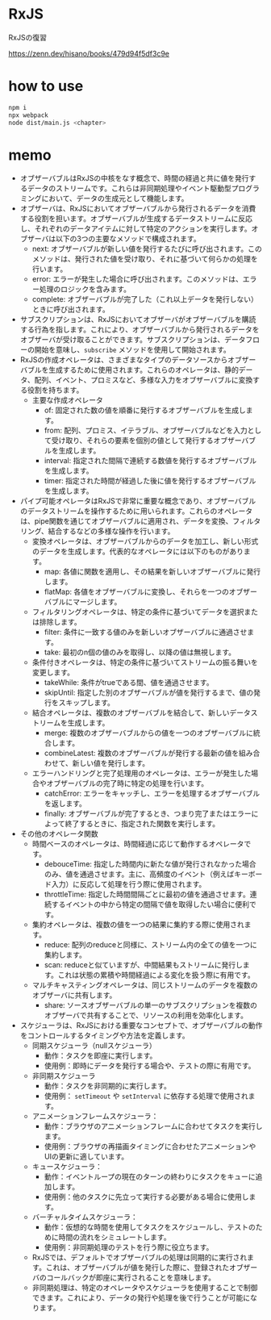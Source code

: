 # RxJS
RxJSの復習

https://zenn.dev/hisano/books/479d94f5df3c9e

# how to use
```bash
npm i
npx webpack
node dist/main.js <chapter>
```

# memo

* オブザーバブルはRxJSの中核をなす概念で、時間の経過と共に値を発行するデータのストリームです。これらは非同期処理やイベント駆動型プログラミングにおいて、データの生成元として機能します。
* オブザーバは、RxJSにおいてオブザーバブルから発行されるデータを消費する役割を担います。オブザーバブルが生成するデータストリームに反応し、それぞれのデータアイテムに対して特定のアクションを実行します。オブザーバは以下の3つの主要なメソッドで構成されます。
  * next: オブザーバブルが新しい値を発行するたびに呼び出されます。このメソッドは、発行された値を受け取り、それに基づいて何らかの処理を行います。
  * error: エラーが発生した場合に呼び出されます。このメソッドは、エラー処理のロジックを含みます。
  * complete: オブザーバブルが完了した（これ以上データを発行しない）ときに呼び出されます。
* サブスクリプションは、RxJSにおいてオブザーバがオブザーバブルを購読する行為を指します。これにより、オブザーバブルから発行されるデータをオブザーバが受け取ることができます。サブスクリプションは、データフローの開始を意味し、`subscribe` メソッドを使用して開始されます。
* RxJSの作成オペレータは、さまざまなタイプのデータソースからオブザーバブルを生成するために使用されます。これらのオペレータは、静的データ、配列、イベント、プロミスなど、多様な入力をオブザーバブルに変換する役割を持ちます。
  * 主要な作成オペレータ
    * of: 固定された数の値を順番に発行するオブザーバブルを生成します。
    * from: 配列、プロミス、イテラブル、オブザーバブルなどを入力として受け取り、それらの要素を個別の値として発行するオブザーバブルを生成します。
    * interval: 指定された間隔で連続する数値を発行するオブザーバブルを生成します。
    * timer: 指定された時間が経過した後に値を発行するオブザーバブルを生成します。
* パイプ可能オペレータはRxJSで非常に重要な概念であり、オブザーバブルのデータストリームを操作するために用いられます。これらのオペレータは、pipe関数を通じてオブザーバブルに適用され、データを変換、フィルタリング、結合するなどの多様な操作を行います。
  * 変換オペレータは、オブザーバブルからのデータを加工し、新しい形式のデータを生成します。代表的なオペレータには以下のものがあります。
    * map: 各値に関数を適用し、その結果を新しいオブザーバブルに発行します。
    * flatMap: 各値をオブザーバブルに変換し、それらを一つのオブザーバブルにマージします。
  * フィルタリングオペレータは、特定の条件に基づいてデータを選択または排除します。
    * filter: 条件に一致する値のみを新しいオブザーバブルに通過させます。
    * take: 最初のn個の値のみを取得し、以降の値は無視します。
  * 条件付きオペレータは、特定の条件に基づいてストリームの振る舞いを変更します。
    * takeWhile: 条件がtrueである間、値を通過させます。
    * skipUntil: 指定した別のオブザーバブルが値を発行するまで、値の発行をスキップします。
  * 結合オペレータは、複数のオブザーバブルを結合して、新しいデータストリームを生成します。
    * merge: 複数のオブザーバブルからの値を一つのオブザーバブルに統合します。
    * combineLatest: 複数のオブザーバブルが発行する最新の値を組み合わせて、新しい値を発行します。
  * エラーハンドリングと完了処理用のオペレータは、エラーが発生した場合やオブザーバブルの完了時に特定の処理を行います。
    * catchError: エラーをキャッチし、エラーを処理するオブザーバブルを返します。
    * finally: オブザーバブルが完了するとき、つまり完了またはエラーによって終了するときに、指定された関数を実行します。
* その他のオペレータ関数
  * 時間ベースのオペレータは、時間経過に応じて動作するオペレータです。
    * debouceTime: 指定した時間内に新たな値が発行されなかった場合のみ、値を通過させます。主に、高頻度のイベント（例えばキーボード入力）に反応して処理を行う際に使用されます。
    * throttleTime: 指定した時間間隔ごとに最初の値を通過させます。連続するイベントの中から特定の間隔で値を取得したい場合に便利です。
  * 集約オペレータは、複数の値を一つの結果に集約する際に使用されます。
    * reduce: 配列のreduceと同様に、ストリーム内の全ての値を一つに集約します。
    * scan: reduceと似ていますが、中間結果もストリームに発行します。これは状態の累積や時間経過による変化を扱う際に有用です。
  * マルチキャスティングオペレータは、同じストリームのデータを複数のオブザーバに共有します。
    * share: ソースオブザーバブルの単一のサブスクリプションを複数のオブザーバで共有することで、リソースの利用を効率化します。
* スケジューラは、RxJSにおける重要なコンセプトで、オブザーバブルの動作をコントロールするタイミングや方法を定義します。
  * 同期スケジューラ（nullスケジューラ）
    * 動作：タスクを即座に実行します。
    * 使用例：即時にデータを発行する場合や、テストの際に有用です。
  * 非同期スケジューラ
    * 動作：タスクを非同期的に実行します。
    * 使用例： `setTimeout` や `setInterval` に依存する処理で使用されます。
  * アニメーションフレームスケジューラ：
    * 動作：ブラウザのアニメーションフレームに合わせてタスクを実行します。
    * 使用例：ブラウザの再描画タイミングに合わせたアニメーションやUIの更新に適しています。
  * キュースケジューラ：
    * 動作：イベントループの現在のターンの終わりにタスクをキューに追加します。
    * 使用例：他のタスクに先立って実行する必要がある場合に使用します。
  * バーチャルタイムスケジューラ：
    * 動作：仮想的な時間を使用してタスクをスケジュールし、テストのために時間の流れをシミュレートします。
    * 使用例：非同期処理のテストを行う際に役立ちます。
  * RxJSでは、デフォルトでオブザーバブルの処理は同期的に実行されます。これは、オブザーバブルが値を発行した際に、登録されたオブザーバのコールバックが即座に実行されることを意味します。
  * 非同期処理は、特定のオペレータやスケジューラを使用することで制御できます。これにより、データの発行や処理を後で行うことが可能になります。
